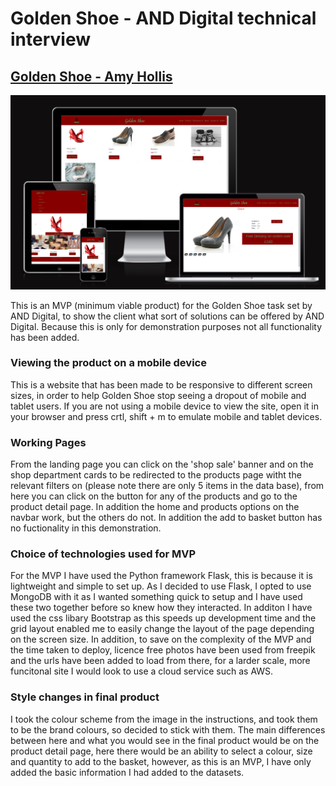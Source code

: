 # Golden Shoe - AND Digital technical interview

## [Golden Shoe - Amy Hollis](https://golden-shoe-amy-hollis.herokuapp.com/)
![MVP](static/images/goldenshoe.PNG)

This is an MVP (minimum viable product) for the Golden Shoe task set by AND Digital, to show the client what sort of solutions can be offered by AND Digital. Because this is only for demonstration purposes not all functionality has been added. 

### Viewing the product on a mobile device
This is a website that has been made to be responsive to different screen sizes, in order to help Golden Shoe stop seeing a dropout of mobile and tablet users. If you are not using a mobile device to view the site, open it in your browser and press crtl, shift + m to emulate mobile and tablet devices.

### Working Pages
From the landing page you can click on the 'shop sale' banner and on the shop department cards to be redirected to the products page witht the relevant filters on (please note there are only 5 items in the data base), from here you can click on the button for any of the products and go to the product detail page. In addition the home and products options on the navbar work, but the others do not. In addition the add to basket button has no fuctionality in this demonstration.

### Choice of technologies used for MVP
For the MVP I have used the Python framework Flask, this is because it is lightweight and simple to set up. As I decided to use Flask, I opted to use MongoDB with it as I wanted something quick to setup and I have used these two together before so knew how they interacted. In additon I have used the css libary Bootstrap as this speeds up development time and the grid layout enabled me to easily change the layout of the page depending on the screen size. In addition, to save on the complexity of the MVP and the time taken to deploy, licence free photos have been used from freepik and the urls have been added to load from there, for a larder scale, more funcitonal site I would look to use a cloud service such as AWS.

### Style changes in final product
I took the colour scheme from the image in the instructions, and took them to be the brand colours, so decided to stick with them. The main differences between here and what you would see in the final product would be on the product detail page, here there would be an ability to select a colour, size and quantity to add to the basket, however, as this is an MVP, I have only added the basic information I had added to the datasets. 